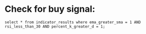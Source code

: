 # Check for buy signal:
```
select * from indicator_results where ema_greater_sma = 1 AND rsi_less_than_30 AND percent_k_greater_d = 1;
```

